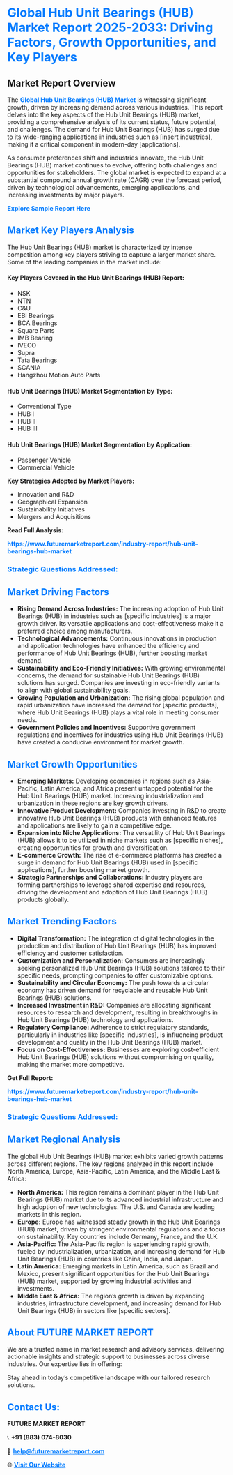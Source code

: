 <h1 style="color: #007BFF;">Global Hub Unit Bearings (HUB) Market Report 2025-2033: Driving Factors, Growth Opportunities, and Key Players</h1>

<section id="overview">
<h2>Market Report Overview</h2>
<p>The <a href="https://www.futuremarketreport.com/industry-report/hub-unit-bearings-hub-market" style="color: #007BFF; text-decoration: none;"><strong>Global Hub Unit Bearings (HUB) Market</strong></a> is witnessing significant growth, driven by increasing demand across various industries. This report delves into the key aspects of the Hub Unit Bearings (HUB) market, providing a comprehensive analysis of its current status, future potential, and challenges. The demand for Hub Unit Bearings (HUB) has surged due to its wide-ranging applications in industries such as [insert industries], making it a critical component in modern-day [applications].</p>
<p>As consumer preferences shift and industries innovate, the Hub Unit Bearings (HUB) market continues to evolve, offering both challenges and opportunities for stakeholders. The global market is expected to expand at a substantial compound annual growth rate (CAGR) over the forecast period, driven by technological advancements, emerging applications, and increasing investments by major players.</p>
</section>

<section id="overview">
<p><a href="https://www.futuremarketreport.com/request-sample/reportId=92164" style="color: #007BFF; text-decoration: none;"><strong>Explore Sample Report Here</strong></a></p>
</section>

<section id="key-players">
<h2 style="color: #007BFF;">Market Key Players Analysis</h2>
<p>The Hub Unit Bearings (HUB) market is characterized by intense competition among key players striving to capture a larger market share. Some of the leading companies in the market include:</p>
<h4>Key Players Covered in the Hub Unit Bearings (HUB) Report:</h4>
<ul><li>NSK</li><li>NTN</li><li>C&amp;U</li><li>EBI Bearings</li><li>BCA Bearings</li><li>Square Parts</li><li>IMB Bearing</li><li>IVECO</li><li>Supra</li><li>Tata Bearings</li><li>SCANIA</li><li>Hangzhou Motion Auto Parts</li></ul>
<h4>Hub Unit Bearings (HUB) Market Segmentation by Type:</h4>
<ul><li>Conventional Type</li><li>HUB I</li><li>HUB II</li><li>HUB III</li></ul>

<h4>Hub Unit Bearings (HUB) Market Segmentation by Application:</h4>
<ul><li>Passenger Vehicle</li><li>Commercial Vehicle</li></ul>
<p><strong>Key Strategies Adopted by Market Players:</strong></p>
<ul>
<li>Innovation and R&D</li>
<li>Geographical Expansion</li>
<li>Sustainability Initiatives</li>
<li>Mergers and Acquisitions</li>
</ul>
</section>

<section>
<p><strong>Read Full Analysis: </strong></p><a href="https://www.futuremarketreport.com/industry-report/hub-unit-bearings-hub-market" style="color: #007BFF; text-decoration: none;"><strong>https://www.futuremarketreport.com/industry-report/hub-unit-bearings-hub-market</strong></a>
<h3 style="color: #007BFF;">Strategic Questions Addressed:</h3>
</section>

<section id="driving-factors">
<h2 style="color: #007BFF;">Market Driving Factors</h2>
<ul>
<li><strong>Rising Demand Across Industries:</strong> The increasing adoption of Hub Unit Bearings (HUB) in industries such as [specific industries] is a major growth driver. Its versatile applications and cost-effectiveness make it a preferred choice among manufacturers.</li>
<li><strong>Technological Advancements:</strong> Continuous innovations in production and application technologies have enhanced the efficiency and performance of Hub Unit Bearings (HUB), further boosting market demand.</li>
<li><strong>Sustainability and Eco-Friendly Initiatives:</strong> With growing environmental concerns, the demand for sustainable Hub Unit Bearings (HUB) solutions has surged. Companies are investing in eco-friendly variants to align with global sustainability goals.</li>
<li><strong>Growing Population and Urbanization:</strong> The rising global population and rapid urbanization have increased the demand for [specific products], where Hub Unit Bearings (HUB) plays a vital role in meeting consumer needs.</li>
<li><strong>Government Policies and Incentives:</strong> Supportive government regulations and incentives for industries using Hub Unit Bearings (HUB) have created a conducive environment for market growth.</li>
</ul>
</section>

<section id="growth-opportunities">
<h2 style="color: #007BFF;">Market Growth Opportunities</h2>
<ul>
<li><strong>Emerging Markets:</strong> Developing economies in regions such as Asia-Pacific, Latin America, and Africa present untapped potential for the Hub Unit Bearings (HUB) market. Increasing industrialization and urbanization in these regions are key growth drivers.</li>
<li><strong>Innovative Product Development:</strong> Companies investing in R&D to create innovative Hub Unit Bearings (HUB) products with enhanced features and applications are likely to gain a competitive edge.</li>
<li><strong>Expansion into Niche Applications:</strong> The versatility of Hub Unit Bearings (HUB) allows it to be utilized in niche markets such as [specific niches], creating opportunities for growth and diversification.</li>
<li><strong>E-commerce Growth:</strong> The rise of e-commerce platforms has created a surge in demand for Hub Unit Bearings (HUB) used in [specific applications], further boosting market growth.</li>
<li><strong>Strategic Partnerships and Collaborations:</strong> Industry players are forming partnerships to leverage shared expertise and resources, driving the development and adoption of Hub Unit Bearings (HUB) products globally.</li>
</ul>
</section>

<section id="trending-factors">
<h2 style="color: #007BFF;">Market Trending Factors</h2>
<ul>
<li><strong>Digital Transformation:</strong> The integration of digital technologies in the production and distribution of Hub Unit Bearings (HUB) has improved efficiency and customer satisfaction.</li>
<li><strong>Customization and Personalization:</strong> Consumers are increasingly seeking personalized Hub Unit Bearings (HUB) solutions tailored to their specific needs, prompting companies to offer customizable options.</li>
<li><strong>Sustainability and Circular Economy:</strong> The push towards a circular economy has driven demand for recyclable and reusable Hub Unit Bearings (HUB) solutions.</li>
<li><strong>Increased Investment in R&D:</strong> Companies are allocating significant resources to research and development, resulting in breakthroughs in Hub Unit Bearings (HUB) technology and applications.</li>
<li><strong>Regulatory Compliance:</strong> Adherence to strict regulatory standards, particularly in industries like [specific industries], is influencing product development and quality in the Hub Unit Bearings (HUB) market.</li>
<li><strong>Focus on Cost-Effectiveness:</strong> Businesses are exploring cost-efficient Hub Unit Bearings (HUB) solutions without compromising on quality, making the market more competitive.</li>
</ul>
</section>

<section>
<p><strong>Get Full Report: </strong></p><a href="https://www.futuremarketreport.com/industry-report/hub-unit-bearings-hub-market" style="color: #007BFF; text-decoration: none;"><strong>https://www.futuremarketreport.com/industry-report/hub-unit-bearings-hub-market</strong></a>
<h3 style="color: #007BFF;">Strategic Questions Addressed:</h3>
</section>


<section id="regional-analysis">
<h2 style="color: #007BFF;">Market Regional Analysis</h2>
<p>The global Hub Unit Bearings (HUB) market exhibits varied growth patterns across different regions. The key regions analyzed in this report include North America, Europe, Asia-Pacific, Latin America, and the Middle East & Africa:</p>
<ul>
<li><strong>North America:</strong> This region remains a dominant player in the Hub Unit Bearings (HUB) market due to its advanced industrial infrastructure and high adoption of new technologies. The U.S. and Canada are leading markets in this region.</li>
<li><strong>Europe:</strong> Europe has witnessed steady growth in the Hub Unit Bearings (HUB) market, driven by stringent environmental regulations and a focus on sustainability. Key countries include Germany, France, and the U.K.</li>
<li><strong>Asia-Pacific:</strong> The Asia-Pacific region is experiencing rapid growth, fueled by industrialization, urbanization, and increasing demand for Hub Unit Bearings (HUB) in countries like China, India, and Japan.</li>
<li><strong>Latin America:</strong> Emerging markets in Latin America, such as Brazil and Mexico, present significant opportunities for the Hub Unit Bearings (HUB) market, supported by growing industrial activities and investments.</li>
<li><strong>Middle East & Africa:</strong> The region’s growth is driven by expanding industries, infrastructure development, and increasing demand for Hub Unit Bearings (HUB) in sectors like [specific sectors].</li>
</ul>
</section>

<footer>
<h2 style="color: #007BFF;">About FUTURE MARKET REPORT</h2>
<p>We are a trusted name in market research and advisory services, delivering actionable insights and strategic support to businesses across diverse industries. Our expertise lies in offering:</p>

<p>Stay ahead in today’s competitive landscape with our tailored research solutions.</p>

<h2 style="color: #007BFF;">Contact Us:</h2>
<p><strong>FUTURE MARKET REPORT</strong></p>
<p>📞 <strong>+91 (883) 074-8030</strong></p>
<p>📧 <strong><a href="mailto:help@futuremarketreport.com" style="color: #007BFF;">help@futuremarketreport.com</a></strong></p>
<p>🌐 <strong><a href="https://www.futuremarketreport.com/" style="color: #007BFF;">Visit Our Website</a></strong></p>
</footer>